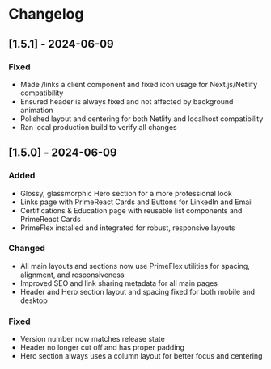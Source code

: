 # Changelog

## [1.5.1] - 2024-06-09
### Fixed
- Made /links a client component and fixed icon usage for Next.js/Netlify compatibility
- Ensured header is always fixed and not affected by background animation
- Polished layout and centering for both Netlify and localhost compatibility
- Ran local production build to verify all changes

## [1.5.0] - 2024-06-09
### Added
- Glossy, glassmorphic Hero section for a more professional look
- Links page with PrimeReact Cards and Buttons for LinkedIn and Email
- Certifications & Education page with reusable list components and PrimeReact Cards
- PrimeFlex installed and integrated for robust, responsive layouts

### Changed
- All main layouts and sections now use PrimeFlex utilities for spacing, alignment, and responsiveness
- Improved SEO and link sharing metadata for all main pages
- Header and Hero section layout and spacing fixed for both mobile and desktop

### Fixed
- Version number now matches release state
- Header no longer cut off and has proper padding
- Hero section always uses a column layout for better focus and centering 